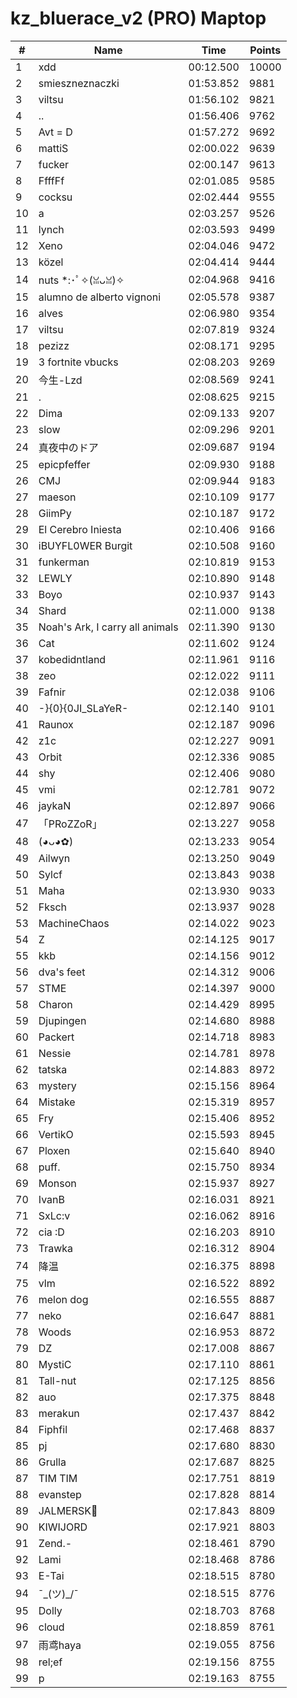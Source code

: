 # kz_bluerace_v2 (PRO) Maptop

|  # | Name | Time | Points |
|-------------- | -------------- | -------------- | -------------- | 
| 1 | xdd | 00:12.500 | 10000 | 
| 2 | smieszneznaczki | 01:53.852 | 9881 | 
| 3 | viltsu | 01:56.102 | 9821 | 
| 4 | .. | 01:56.406 | 9762 | 
| 5 | Avt = D | 01:57.272 | 9692 | 
| 6 | mattiS | 02:00.022 | 9639 | 
| 7 | fucker | 02:00.147 | 9613 | 
| 8 | FfffFf | 02:01.085 | 9585 | 
| 9 | cocksu | 02:02.444 | 9555 | 
| 10 | a | 02:03.257 | 9526 | 
| 11 | lynch | 02:03.593 | 9499 | 
| 12 | Xeno | 02:04.046 | 9472 | 
| 13 | közel | 02:04.414 | 9444 | 
| 14 | nuts *:･ﾟ✧(ꈍᴗꈍ)✧ | 02:04.968 | 9416 | 
| 15 | alumno de alberto vignoni | 02:05.578 | 9387 | 
| 16 | alves | 02:06.980 | 9354 | 
| 17 | viltsu | 02:07.819 | 9324 | 
| 18 | pezizz | 02:08.171 | 9295 | 
| 19 | 3 fortnite vbucks | 02:08.203 | 9269 | 
| 20 | 今生-Lzd | 02:08.569 | 9241 | 
| 21 | . | 02:08.625 | 9215 | 
| 22 | Dima | 02:09.133 | 9207 | 
| 23 | slow | 02:09.296 | 9201 | 
| 24 | 真夜中のドア | 02:09.687 | 9194 | 
| 25 | epicpfeffer | 02:09.930 | 9188 | 
| 26 | CMJ | 02:09.944 | 9183 | 
| 27 | maeson | 02:10.109 | 9177 | 
| 28 | GiimPy | 02:10.187 | 9172 | 
| 29 | El Cerebro Iniesta | 02:10.406 | 9166 | 
| 30 | iBUYFL0WER Burgit | 02:10.508 | 9160 | 
| 31 | funkerman | 02:10.819 | 9153 | 
| 32 | LEWLY | 02:10.890 | 9148 | 
| 33 | Boyo | 02:10.937 | 9143 | 
| 34 | Shard | 02:11.000 | 9138 | 
| 35 | Noah's Ark, I carry all animals | 02:11.390 | 9130 | 
| 36 | Cat | 02:11.602 | 9124 | 
| 37 | kobedidntland | 02:11.961 | 9116 | 
| 38 | zeo | 02:12.022 | 9111 | 
| 39 | Fafnir | 02:12.038 | 9106 | 
| 40 | -}{0}{0JI_SLaYeR- | 02:12.140 | 9101 | 
| 41 | Raunox | 02:12.187 | 9096 | 
| 42 | z1c | 02:12.227 | 9091 | 
| 43 | Orbit | 02:12.336 | 9085 | 
| 44 | shy | 02:12.406 | 9080 | 
| 45 | vmi | 02:12.781 | 9072 | 
| 46 | jaykaN | 02:12.897 | 9066 | 
| 47 | 「PRoZZoR」 | 02:13.227 | 9058 | 
| 48 | (◕ᴗ◕✿) | 02:13.233 | 9054 | 
| 49 | Ailwyn | 02:13.250 | 9049 | 
| 50 | Sylcf | 02:13.843 | 9038 | 
| 51 | Maha | 02:13.930 | 9033 | 
| 52 | Fksch | 02:13.937 | 9028 | 
| 53 | MachineChaos | 02:14.022 | 9023 | 
| 54 | Z | 02:14.125 | 9017 | 
| 55 | kkb | 02:14.156 | 9012 | 
| 56 | dva's feet | 02:14.312 | 9006 | 
| 57 | STME | 02:14.397 | 9000 | 
| 58 | Charon | 02:14.429 | 8995 | 
| 59 | Djupingen | 02:14.680 | 8988 | 
| 60 | Packert | 02:14.718 | 8983 | 
| 61 | Nessie | 02:14.781 | 8978 | 
| 62 | tatska | 02:14.883 | 8972 | 
| 63 | mystery | 02:15.156 | 8964 | 
| 64 | Mistake | 02:15.319 | 8957 | 
| 65 | Fry | 02:15.406 | 8952 | 
| 66 | VertikO | 02:15.593 | 8945 | 
| 67 | Ploxen | 02:15.640 | 8940 | 
| 68 | puff. | 02:15.750 | 8934 | 
| 69 | Monson | 02:15.937 | 8927 | 
| 70 | IvanB | 02:16.031 | 8921 | 
| 71 | SxLc:v | 02:16.062 | 8916 | 
| 72 | cia :D | 02:16.203 | 8910 | 
| 73 | Trawka | 02:16.312 | 8904 | 
| 74 | 降温 | 02:16.375 | 8898 | 
| 75 | vlm | 02:16.522 | 8892 | 
| 76 | melon dog | 02:16.555 | 8887 | 
| 77 | neko | 02:16.647 | 8881 | 
| 78 | Woods | 02:16.953 | 8872 | 
| 79 | DZ | 02:17.008 | 8867 | 
| 80 | MystiC | 02:17.110 | 8861 | 
| 81 | Tall-nut | 02:17.125 | 8856 | 
| 82 | auo | 02:17.375 | 8848 | 
| 83 | merakun | 02:17.437 | 8842 | 
| 84 | Fiphfil | 02:17.468 | 8837 | 
| 85 | pj | 02:17.680 | 8830 | 
| 86 | Grulla | 02:17.687 | 8825 | 
| 87 | TIM TIM | 02:17.751 | 8819 | 
| 88 | evanstep | 02:17.828 | 8814 | 
| 89 | JALMERSK👀 | 02:17.843 | 8809 | 
| 90 | KIWIJORD | 02:17.921 | 8803 | 
| 91 | Zend.- | 02:18.461 | 8790 | 
| 92 | Lami | 02:18.468 | 8786 | 
| 93 | E-Tai | 02:18.515 | 8780 | 
| 94 | ¯\_(ツ)_/¯ | 02:18.515 | 8776 | 
| 95 | Dolly | 02:18.703 | 8768 | 
| 96 | cloud | 02:18.859 | 8761 | 
| 97 | 雨鸢haya | 02:19.055 | 8756 | 
| 98 | rel;ef | 02:19.156 | 8755 | 
| 99 | p | 02:19.163 | 8755 | 

